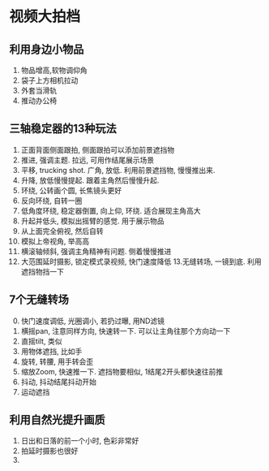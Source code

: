 # 视频大拍档

## 利用身边小物品
1.  物品增高,软物调仰角
2.  袋子上方相机拉动
3.  外套当滑轨
4.  推动办公椅

## 三轴稳定器的13种玩法
1.  正面背面侧面跟拍, 侧面跟拍可以添加前景遮挡物
2.  推进, 强调主题. 拉远, 可用作结尾展示场景
3.  平移, trucking shot. 广角, 放低.  利用前景遮挡物, 慢慢推出来. 
4.  升降, 放低慢慢提起. 跟着主角然后慢慢升起.
5.  环绕, 公转画个圆, 长焦镜头更好
6.  反向环绕, 自转一圈
7.  低角度环绕, 稳定器倒置, 向上仰, 环绕. 适合展现主角高大
8.  升起并低头, 模拟出摇臂的感觉. 用于展示物品
9.  从上面完全俯视, 然后自转
10. 模拟上帝视角, 举高高
11. 横滚轴倾斜, 强调主角精神有问题. 侧着慢慢推进
12. 大范围延时摄影, 锁定模式录视频, 快门速度降低
13.无缝转场, 一镜到底. 利用遮挡物挡一下

## 7个无缝转场
0.  快门速度调低, 光圈调小, 若扔过曝, 用ND滤镜
1.  横摇pan, 注意同样方向, 快速转一下. 可以让主角往那个方向动一下
2.  直摇tilt, 类似
3. 用物体遮挡, 比如手
4.  旋转, 转腰, 用手转会歪 
5.  缩放Zoom, 快速推一下. 遮挡物要相似, 1结尾2开头都快速往前推
6.  抖动, 抖动结尾抖动开始
7.  运动遮挡

## 利用自然光提升画质
1.  日出和日落的前一个小时, 色彩非常好
2.  拍延时摄影也很好
3.  